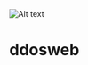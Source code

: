 <br><br>
<img
  src="https://i.imgur.com/P5vPHUM.jpg"
  alt="Alt text"
  title="Optional title"
  style="display: inline-block; margin: 0 auto; max-width: 300px">
# ddosweb
